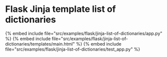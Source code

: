 # Flask Jinja template list of dictionaries

{% embed include file="src/examples/flask/jinja-list-of-dictionaries/app.py" %}
{% embed include file="src/examples/flask/jinja-list-of-dictionaries/templates/main.html" %}
{% embed include file="src/examples/flask/jinja-list-of-dictionaries/test_app.py" %}



